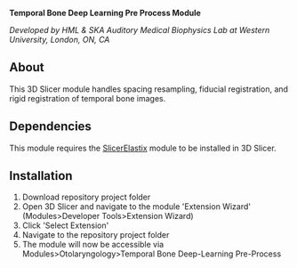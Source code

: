 **Temporal Bone Deep Learning Pre Process Module** 

*Developed by HML & SKA Auditory Medical Biophysics Lab at Western University, London, ON, CA*

## About
This 3D Slicer module handles spacing resampling, fiducial registration, and rigid registration of temporal bone images.

## Dependencies
This module requires the [SlicerElastix](https://github.com/lassoan/SlicerElastix) module to be installed in 3D Slicer.

## Installation
1. Download repository project folder
2. Open 3D Slicer and navigate to the module 'Extension Wizard' (Modules>Developer Tools>Extension Wizard)
3. Click 'Select Extension'
4. Navigate to the repository project folder
5. The module will now be accessible via Modules>Otolaryngology>Temporal Bone Deep-Learning Pre-Process
